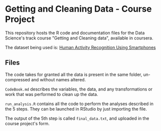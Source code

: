 Getting and Cleaning Data - Course Project
==========================================

This repository hosts the R code and documentation files for the Data Science's track course "Getting and Cleaning data", available in coursera.

The dataset being used is: [Human Activity Recognition Using Smartphones](http://archive.ics.uci.edu/ml/datasets/Human+Activity+Recognition+Using+Smartphones)

## Files

The code takes for granted all the data is present in the same folder, un-compressed and without names altered.

`CodeBook.md` describes the variables, the data, and any transformations or work that was performed to clean up the data.

`run_analysis.R` contains all the code to perform the analyses described in the 5 steps. They can be launched in RStudio by just importing the file.

The output of the 5th step is called `final_data.txt`, and uploaded in the course project's form.
